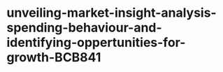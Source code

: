 # unveiling-market-insight-analysis-spending-behaviour-and-identifying-oppertunities-for-growth-BCB841